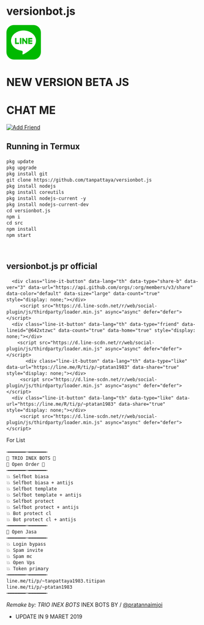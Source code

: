 #  versionbot.js
[![TrioPekokBots](square-default.png?s=460&v=4)]( )

# NEW VERSION BETA JS


# CHAT ME
 
<a href="https://line.me/R/ti/p/%40642xtzwc"><img height="36" border="0" alt="Add Friend" src="https://scdn.line-apps.com/n/line_add_friends/btn/en.png"></a>

## Running in Termux
```
pkg update
pkg upgrade
pkg install git
git clone https://github.com/tanpattaya/versionbot.js
pkg install nodejs
pkg install coreutils
pkg install nodejs-current -y
pkg install nodejs-current-dev
cd versionbot.js
npm i
cd src
npm install
npm start

   
```
##   versionbot.js  pr official 
     
      <div class="line-it-button" data-lang="th" data-type="share-b" data-ver="3" data-url="https://api.github.com/orgs/:org/members/v3/share" data-color="default" data-size="large" data-count="true" style="display: none;"></div>
         <script src="https://d.line-scdn.net/r/web/social-plugin/js/thirdparty/loader.min.js" async="async" defer="defer"></script>
      <div class="line-it-button" data-lang="th" data-type="friend" data-lineid="@642xtzwc" data-count="true" data-home="true" style="display: none;"></div>
        <script src="https://d.line-scdn.net/r/web/social-plugin/js/thirdparty/loader.min.js" async="async" defer="defer"></script>
           <div class="line-it-button" data-lang="th" data-type="like" data-url="https://line.me/R/ti/p/~ptatan1983" data-share="true" style="display: none;"></div>
         <script src="https://d.line-scdn.net/r/web/social-plugin/js/thirdparty/loader.min.js" async="async" defer="defer"></script>
      <div class="line-it-button" data-lang="th" data-type="like" data-url="https://line.me/R/ti/p/~ptatan1983" data-share="true" style="display: none;"></div>
         <script src="https://d.line-scdn.net/r/web/social-plugin/js/thirdparty/loader.min.js" async="async" defer="defer"></script>
For List
```
╼━━━━━━─━━━━━━╾
📌 TRIO INEX BOTS 📌
📌 Open Order 📌
╼━━━━━━─━━━━━━╾
💥 Selfbot biasa
💥 Selfbot biasa + antijs
💥 Selfbot template
💥 Selfbot template + antijs
💥 Selfbot protect
💥 Selfbot protect + antijs
💥 Bot protect cl
💥 Bot protect cl + antijs
╼━━━━━━─━━━━━━╾
📌 Open Jasa
╼━━━━━━─━━━━━━╾
💥 Login bypass
💥 Spam invite
💥 Spam mc
💥 Open Vps 
💥 Token primary 
╼━━━━━━─━━━━━━╾
line.me/ti/p/~tanpattaya1983.titipan
line.me/ti/p/~ptatan1983
╼━━━━━━─━━━━━━╾

```
*Remake by: TRIO INEX BOTS*
INEX BOTS BY / [@pratannaimjoi](https://www.instagram.com/pratannaimjoi)
- UPDATE IN
9 MARET 2019
